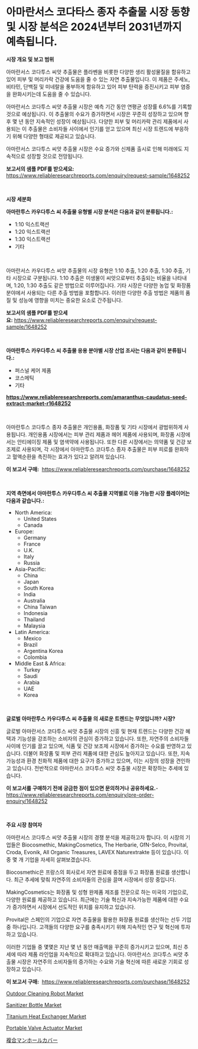 <p><h1>아마란서스 코다타스 종자 추출물 시장 동향 및 시장 분석은 2024년부터 2031년까지 예측됩니다.</h1></p><p><strong>시장 개요 및 보고 범위</strong></p>
<p><p>아마란서스 코다투스 씨앗 추출물은 플라벤을 비롯한 다양한 생리 활성물질을 함유하고 있어 피부 및 머리카락 건강에 도움을 줄 수 있는 자연 추출물입니다. 이 제품은 주세노, 비타민, 단백질 및 미네랄을 풍부하게 함유하고 있어 피부 탄력을 증진시키고 피부 염증을 완화시키는데 도움을 줄 수 있습니다.</p><p>아마란서스 코다투스 씨앗 추출물 시장은 예측 기간 동안 연평균 성장률 6.6%를 기록할 것으로 예상됩니다. 이 추출물의 수요가 증가하면서 시장은 꾸준히 성장하고 있으며 향후 몇 년 동안 지속적인 성장이 예상됩니다. 다양한 피부 및 머리카락 관리 제품에서 사용되는 이 추출물은 소비자들 사이에서 인기를 얻고 있으며 최신 시장 트렌드에 부응하기 위해 다양한 형태로 제공되고 있습니다.</p><p>아마란서스 코다투스 씨앗 추출물 시장은 수요 증가와 신제품 출시로 인해 미래에도 지속적으로 성장할 것으로 전망됩니다.</p></p>
<p><strong>보고서의 샘플 PDF를 받으세요:</strong> <a href="https://www.reliableresearchreports.com/enquiry/request-sample/1648252">https://www.reliableresearchreports.com/enquiry/request-sample/1648252</a></p>
<p>&nbsp;</p>
<p><strong>시장 세분화</strong></p>
<p><strong>아마란투스 카우다투스 씨 추출물 유형별 시장 분석은 다음과 같이 분류됩니다.:</strong></p>
<p><ul><li>1:10 익스트랙션</li><li>1:20 익스트랙션</li><li>1:30 익스트랙션</li><li>기타</li></ul></p>
<p>&nbsp;</p>
<p><p>아마란서스 카우다투스 씨앗 추출물의 시장 유형은 1:10 추출, 1:20 추출, 1:30 추출, 기타 시장으로 구분됩니다. 1:10 추출은 미생물이 씨앗으로부터 추출되는 비율을 나타내며, 1:20, 1:30 추출도 같은 방법으로 이루어집니다. 기타 시장은 다양한 농업 및 화장품 분야에서 사용되는 다른 추출 방법을 포함합니다. 이러한 다양한 추출 방법은 제품의 품질 및 성능에 영향을 미치는 중요한 요소로 간주됩니다.</p></p>
<p><strong>보고서의 샘플 PDF를 받으세요:</strong>&nbsp;<a href="https://www.reliableresearchreports.com/enquiry/request-sample/1648252">https://www.reliableresearchreports.com/enquiry/request-sample/1648252</a></p>
<p>&nbsp;</p>
<p><strong> 아마란투스 카우다투스 씨 추출물 응용 분야별 시장 산업 조사는 다음과 같이 분류됩니다.:</strong></p>
<p><ul><li>퍼스널 케어 제품</li><li>코스메틱</li><li>기타</li></ul></p>
<p><strong><a href="https://www.reliableresearchreports.com/amaranthus-caudatus-seed-extract-market-r1648252">https://www.reliableresearchreports.com/amaranthus-caudatus-seed-extract-market-r1648252</a></strong></p>
<p>&nbsp;</p>
<p><p>아마란투스 코다투스 종자 추출물은 개인용품, 화장품 및 기타 시장에서 광범위하게 사용됩니다. 개인용품 시장에서는 피부 관리 제품과 헤어 제품에 사용되며, 화장품 시장에서는 안티에이징 제품 및 염색약에 사용됩니다. 또한 다른 시장에서는 의약품 및 건강 보조제로 사용되며, 각 시장에서 아마란투스 코다투스 종자 추출물은 피부 피로를 완화하고 혈액순환을 촉진하는 효과가 있다고 알려져 있습니다.</p></p>
<p><strong>이 보고서 구매:</strong>&nbsp; <a href="https://www.reliableresearchreports.com/purchase/1648252">https://www.reliableresearchreports.com/purchase/1648252</a></p>
<p>&nbsp;</p>
<p><strong>지역 측면에서 아마란투스 카우다투스 씨 추출물 지역별로 이용 가능한 시장 플레이어는 다음과 같습니다.:</strong></p>
<p><ul>
    <li>
        North America:
        <ul>
            <li>United States</li>
            <li>Canada</li>
        </ul>
    </li>
    <li>
        Europe:
        <ul>
            <li>Germany</li>
            <li>France</li>
            <li>U.K.</li>
            <li>Italy</li>
            <li>Russia</li>
        </ul>
    </li>
    <li>
        Asia-Pacific:
        <ul>
            <li>China</li>
            <li>Japan</li>
            <li>South Korea</li>
            <li>India</li>
            <li>Australia</li>
            <li>China Taiwan</li>
            <li>Indonesia</li>
            <li>Thailand</li>
            <li>Malaysia</li>
        </ul>
    </li>
    <li>
        Latin America:
        <ul>
            <li>Mexico</li>
            <li>Brazil</li>
            <li>Argentina Korea</li>
            <li>Colombia</li>
        </ul>
    </li>
    <li>
        Middle East & Africa:
        <ul>
            <li>Turkey</li>
            <li>Saudi</li>
            <li>Arabia</li>
            <li>UAE</li>
            <li>Korea</li>
        </ul>
    </li>
    </ul></p>
<p>&nbsp;</p>
<p><strong>글로벌 아마란투스 카우다투스 씨 추출물 의 새로운 트렌드는 무엇입니까? 시장?</strong></p>
<p><p>글로벌 아마란서스 코다투스 씨앗 추출물 시장의 신흥 및 현재 트렌드는 다양한 건강 혜택과 기능성을 강조하는 소비자의 관심이 증가하고 있습니다. 또한, 자연주의 소비자들 사이에 인기를 끌고 있으며, 식품 및 건강 보조제 시장에서 증가하는 수요를 반영하고 있습니다. 더불어 화장품 및 피부 관리 제품에 대한 관심도 높아지고 있습니다. 또한, 지속 가능성과 환경 친화적 제품에 대한 요구가 증가하고 있으며, 이는 시장의 성장을 견인하고 있습니다. 전반적으로 아마란서스 코다투스 씨앗 추출물 시장은 확장하는 추세에 있습니다.</p></p>
<p><strong>이 보고서를 구매하기 전에 궁금한 점이 있으면 문의하거나 공유하세요.</strong>- <a href="https://www.reliableresearchreports.com/enquiry/pre-order-enquiry/1648252">https://www.reliableresearchreports.com/enquiry/pre-order-enquiry/1648252</a></p>
<p>&nbsp;</p>
<p><strong>주요 시장 참여자</strong></p>
<p><p>아마란서스 코다투스 씨앗 추출물 시장의 경쟁 분석을 제공하고자 합니다. 이 시장의 기업들은 Biocosmethic, MakingCosmetics, The Herbarie, GfN-Selco, Provital, Croda, Evonik, All Organic Treasures, LAVEX Naturextrakte 등이 있습니다. 이 중 몇 개 기업을 자세히 살펴보겠습니다.</p><p>Biocosmethic은 프랑스의 회사로서 자연 원료에 중점을 두고 화장품 원료를 생산합니다. 최근 추세에 맞춰 자연주의 소비자들의 관심을 끌며 시장에서 성장 중입니다.</p><p>MakingCosmetics는 화장품 및 성형 완제품 제조를 전문으로 하는 미국의 기업으로, 다양한 원료를 제공하고 있습니다. 최근에는 기술 혁신과 지속가능한 제품에 대한 수요가 증가하면서 시장에서 선도적인 위치를 유지하고 있습니다.</p><p>Provital은 스페인의 기업으로 자연 추출물을 활용한 화장품 원료를 생산하는 선두 기업 중 하나입니다. 고객들의 다양한 요구를 충족시키기 위해 지속적인 연구 및 혁신에 투자하고 있습니다.</p><p>이러한 기업들 중 몇몇은 지난 몇 년 동안 매출액을 꾸준히 증가시키고 있으며, 최신 추세에 따라 제품 라인업을 지속적으로 확대하고 있습니다. 아마란서스 코다투스 씨앗 추출물 시장은 자연주의 소비자들의 증가하는 수요와 기술 혁신에 따른 새로운 기회로 성장하고 있습니다.</p></p>
<p><strong>이 보고서 구매:</strong>&nbsp;&nbsp;<a href="https://www.reliableresearchreports.com/purchase/1648252">https://www.reliableresearchreports.com/purchase/1648252</a></p>
<p><p><a href="https://github.com/Krish2023na/Market-Research-Report-List-4/blob/main/outdoor-cleaning-robot-market.md">Outdoor Cleaning Robot Market</a></p><p><a href="https://www.linkedin.com/pulse/analyzing-sanitizer-bottle-market-global-industry-perspective-svpuc?trackingId=Dywl0JQs3%2BCAfmfktNMjGg%3D%3D">Sanitizer Bottle Market</a></p><p><a href="https://www.linkedin.com/pulse/titanium-heat-exchanger-market-report-reveals-latest-nzgpc?trackingId=80oCajqiEmBbOqGXOr%2FD9w%3D%3D">Titanium Heat Exchanger Market</a></p><p><a href="https://github.com/bmorecock/Market-Research-Report-List-2/blob/main/portable-valve-actuator-market.md">Portable Valve Actuator Market</a></p><p><a href="https://github.com/bevdtkn4419963/Market-Research-Report-List-1/blob/main/323228830720.md">複合マンホールカバー</a></p></p>